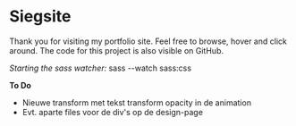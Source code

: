 # Siegsite

Thank you for visiting my portfolio site. Feel free to browse, hover and click around.
The code for this project is also visible on GitHub.

_Starting the sass watcher:_ sass --watch sass:css

**To Do**

- Nieuwe transform met tekst transform opacity in de animation
- Evt. aparte files voor de div's op de design-page
